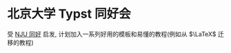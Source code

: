 # 北京大学 Typst 同好会

受 [NJU 同好](https://github.com/nju-typst) 启发, 计划加入一系列好用的模板和易懂的教程(例如从 $\LaTeX$ 迁移的教程)
